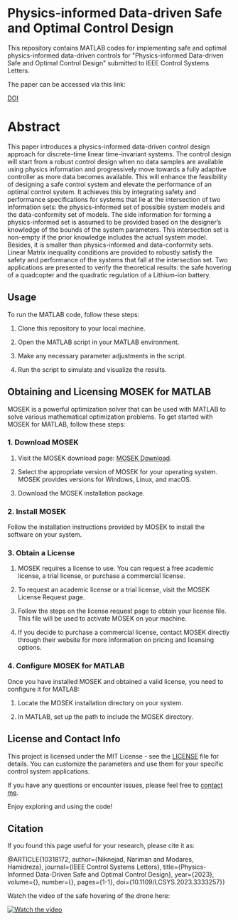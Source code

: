 # Physics-informed Data-driven Safe and Optimal Control Design
This repository contains MATLAB codes for implementing safe and optimal physics-informed data-driven controls for "Physics-informed Data-driven Safe and Optimal Control Design" submitted to IEEE Control Systems Letters.

The paper can be accessed via this link:

[DOI](https://doi.org/10.1109/LCSYS.2023.3333257)


# Abstract
This paper introduces a physics-informed data-driven control design approach for discrete-time linear time-invariant systems. The control design will start from a robust control design when no data samples are available using physics information and progressively move towards a fully adaptive controller as more data becomes available. This will enhance the feasibility of designing a safe control system and elevate the performance of an optimal control system. It achieves this by integrating safety and performance specifications for systems that lie at the intersection of two information sets: the physics-informed set of possible system models and the data-conformity set of models. The side information for forming a physics-informed set is assumed to be provided based on the designer’s knowledge of the bounds of the system parameters. This intersection set is non-empty if the prior knowledge includes the actual system model. Besides, it is smaller than physics-informed and data-conformity sets. Linear Matrix inequality conditions are provided to robustly satisfy the safety and performance of the systems that fall at the intersection set. Two applications are presented to verify the theoretical results: the safe hovering of a quadcopter and the quadratic regulation of a Lithium-ion battery.


## Usage

To run the MATLAB code, follow these steps:

1. Clone this repository to your local machine.

2. Open the MATLAB script in your MATLAB environment.

3. Make any necessary parameter adjustments in the script.

4. Run the script to simulate and visualize the results.


## Obtaining and Licensing MOSEK for MATLAB

MOSEK is a powerful optimization solver that can be used with MATLAB to solve various mathematical optimization problems. To get started with MOSEK for MATLAB, follow these steps:

### 1. Download MOSEK

1. Visit the MOSEK download page: [MOSEK Download](https://www.mosek.com/downloads/).

2. Select the appropriate version of MOSEK for your operating system. MOSEK provides versions for Windows, Linux, and macOS.

3. Download the MOSEK installation package.

### 2. Install MOSEK

Follow the installation instructions provided by MOSEK to install the software on your system.

### 3. Obtain a License

1. MOSEK requires a license to use. You can request a free academic license, a trial license, or purchase a commercial license.

2. To request an academic license or a trial license, visit the MOSEK License Request page.

3. Follow the steps on the license request page to obtain your license file. This file will be used to activate MOSEK on your machine.

4. If you decide to purchase a commercial license, contact MOSEK directly through their website for more information on pricing and licensing options.

### 4. Configure MOSEK for MATLAB

Once you have installed MOSEK and obtained a valid license, you need to configure it for MATLAB:

1. Locate the MOSEK installation directory on your system.

2. In MATLAB, set up the path to include the MOSEK directory. 


## License and Contact Info

This project is licensed under the MIT License - see the [LICENSE](LICENSE) file for details. You can customize the parameters and use them for your specific control system applications.

If you have any questions or encounter issues, please feel free to [contact me](mailto:niknejad@msu.edu).

Enjoy exploring and using the code!

## Citation
If you found this page useful for your research, please cite it as:

@ARTICLE{10318172,
  author={Niknejad, Nariman and Modares, Hamidreza},
  journal={IEEE Control Systems Letters}, 
  title={Physics-Informed Data-Driven Safe and Optimal Control Design}, 
  year={2023},
  volume={},
  number={},
  pages={1-1},
  doi={10.1109/LCSYS.2023.3333257}}


Watch the video of the safe hovering of the drone here:

[![Watch the video](https://img.youtube.com/vi/LdfYQQp4STU/maxresdefault.jpg)](https://www.youtube.com/watch?v=LdfYQQp4STU)



